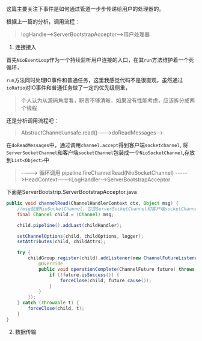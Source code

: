 
这篇主要关注下事件是如何通过管道一步步传递给用户的处理器的。

根据上一篇的分析，调用流程：
> logHandle-->ServerBootstrapAcceptor-->用户处理器


1. 连接接入

首先`NioEventLoop`作为一个持续监听用户连接的入口，在其`run`方法维护着一个死循环，

`run`方法同时处理IO事件和普通任务，这里我感觉代码不是很直观，虽然通过`ioRatio`对IO事件和普通任务做了一定的优先级侧重，

> 个人认为从源码角度看，职责不够清晰，如果没有性能考虑，应该拆分成两个线程

还是分析调用流程吧：

> AbstractChannel.unsafe.read()--->doReadMessages-->

在`doReadMessages`中，通过调用`channel.accept`得到客户端`socketchannel`,
将`ServerSocketChannel`和客户端`socketChannel`包装成一个`NioSocketChannel`,存放到`List<Object>`中

> ----> 循环调用 pipeline.fireChannelRead(NioSocketChannel)
        ----->HeadContext--->LogHandler-->ServerBootstrapAcceptor

下面是ServerBootstrip.ServerBootstrapAcceptor.java
```java
public void channelRead(ChannelHandlerContext ctx, Object msg) {
    //msg就是NioSocketChannel，包含ServerSocketChannel和客户端socketChannel
    final Channel child = (Channel) msg;

    child.pipeline().addLast(childHandler);

    setChannelOptions(child, childOptions, logger);
    setAttributes(child, childAttrs);

    try {
        childGroup.register(child).addListener(new ChannelFutureListener() {
            @Override
            public void operationComplete(ChannelFuture future) throws Exception {
                if (!future.isSuccess()) {
                    forceClose(child, future.cause());
                }
            }
        });
    } catch (Throwable t) {
        forceClose(child, t);
    }
}
```

2. 数据传输

